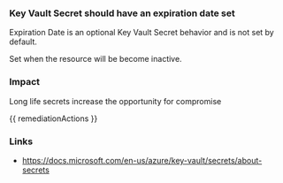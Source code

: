 
### Key Vault Secret should have an expiration date set

Expiration Date is an optional Key Vault Secret behavior and is not set by default.

Set when the resource will be become inactive.

### Impact
Long life secrets increase the opportunity for compromise

<!-- DO NOT CHANGE -->
{{ remediationActions }}

### Links
- https://docs.microsoft.com/en-us/azure/key-vault/secrets/about-secrets
        